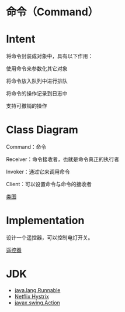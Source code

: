 # 命令（Command）

# Intent
将命令封装成对象中，具有以下作用：

使用命令来参数化其它对象

将命令放入队列中进行排队

将命令的操作记录到日志中

支持可撤销的操作

# Class Diagram
Command：命令

Receiver：命令接收者，也就是命令真正的执行者

Invoker：通过它来调用命令

Client：可以设置命令与命令的接收者

[类图](https://github.com/CyC2018/CS-Notes/raw/master/notes/pics/c44a0342-f405-4f17-b750-e27cf4aadde2.png)

# Implementation
设计一个遥控器，可以控制电灯开关。

[遥控器](https://github.com/CyC2018/CS-Notes/raw/master/notes/pics/e6bded8e-41a0-489a-88a6-638e88ab7666.jpg)

# JDK
- [java.lang.Runnable](http://docs.oracle.com/javase/8/docs/api/java/lang/Runnable.html)
- [Netflix Hystrix](https://github.com/Netflix/Hystrix/wiki)
- [javax.swing.Action](http://docs.oracle.com/javase/8/docs/api/javax/swing/Action.html)
